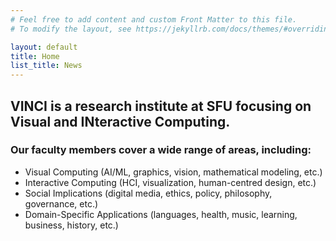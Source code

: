 ```yaml
---
# Feel free to add content and custom Front Matter to this file.
# To modify the layout, see https://jekyllrb.com/docs/themes/#overriding-theme-defaults

layout: default
title: Home
list_title: News
---
```


## VINCI is a research institute at SFU focusing on Visual and INteractive Computing.

### Our faculty members cover a wide range of areas, including:

- Visual Computing (AI/ML, graphics, vision, mathematical modeling, etc.)
- Interactive Computing (HCI, visualization, human-centred design, etc.)
- Social Implications (digital media, ethics, policy, philosophy, governance, etc.)
- Domain-Specific Applications (languages, health, music, learning, business, history, etc.)
